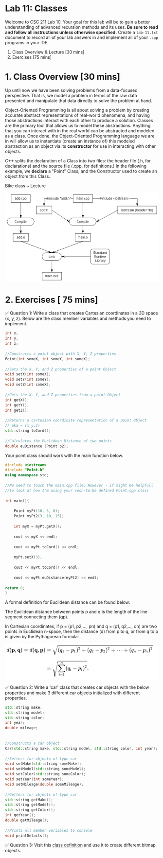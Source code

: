 # Lab 11: Classes

Welcome to CSC 211 Lab 10. Your goal for this lab will be to gain a better understanding of advanced recursion methods and its uses. **Be sure to read and follow all instructions unless otherwise specified.**  Create a `lab-11.txt` document to record all of your lab answers in and implement all of your `.cpp` programs in your IDE.

1. Class Overview & Lecture [30 mins]<br>
2. Exercises [75 mins]<br>

# 1. Class Overview [30 mins]

Up until now we have been solving problems from a data-focused perspective. That is, we model a problem in terms of the raw data presented and manipulate that data directly to solve the problem at hand. 

Object-Oriented Programming is all about solving a problem by creating accurate abstract representations of real-world phenomena, and having those abstractions interact with each other to produce a solution. Classes are the primary tool that allows us to model these abstractions. Anything that you can interact with in the real world can be abstracted and modeled as a class. Once done, the Object-Oriented Programming language we are in will allow us to instantiate (create an instance of) this modeled abstraction as an object via its **constructor** for use in interacting with other objects.

C++ splits the declaration of a Class into two files: the header file (.h, for declarations) and the source file (.cpp, for definitions.) In the following example, we **declare** a "Point" Class, and the Constructor used to create an object from this Class.

Bike class ~ Lecture

<img src="images/comp.png ">

# 2. Exercises [ 75 mins]

:white_check_mark: Question 1: Write a class that creates Cartesian coordinates in a 3D space (x, y, z). Below are the class member variables and methods you need to implement.
```c++
int x;
int y;
int z;

//Constructs a point object with X, Y, Z properties
Point(int someX, int someY, int someX);

//Sets the X, Y, and Z properties of a point Object
void setX(int someX);
void setY(int someY);
void setZ(int someX);

//Gets the X, Y, and Z properties from a point Object
int getX();
int getY();
int getZ();

//Returns a cartesian coordinate representation of a point Object
// aka = (x,y,z)
std::string toCord();

//Calculates the Euclidean Distance of two points
double euDistance (Point p2);

```
Your point class should work with the main function below.

```c++
#include <iostream>
#include "Point.h"
using namespace std;

//No need to touch the main.cpp file. However - if might be helpfull
//to look at how I'm using your soon-to-be defined Point.cpp class

int main(){

    Point myPt(10, 5, 8);
    Point myPt2(3, 10, 15);

    int myX = myPt.getX();

    cout << myX << endl;

    cout << myPt.toCord() << endl;

    myPt.setX(3);

    cout << myPt.toCord() << endl;

    cout << myPt.euDistance(myPt2) << endl;

return 0;
}

```

A formal definition for Euclidean distance can be found below:

The Euclidean distance between points p and q is the length of the <a src="https://en.wikipedia.org/wiki/Line_segment"> line segment </a> connecting them (qp).

In Cartesian coordinates, if p = (p1, p2,..., pn) and q = (p1, q2,..., qn) are two points in Euclidean n-space, then the distance (d) from p to q, or from q to p is given by the Pythagorean formula:

<img src="images/distance.png">

:white_check_mark: Question 2: Write a 'car' class that creates car objects with the below properties and make 3 different car objects initialized with different properties.

```c++
std::string make;
std::string model;
std::string color;
int year;
double mileage;


//Constructs a car object
Car(std::string make, std::string model, std::string color, int year);

//Setters for objects of type car
void setMake(std::string someMake);
void setModel(std::string someModel);
void setColor(std::string someColor);
void setYear(int someYear);
void setMileage(double someMileage);

//Getters for objects of type car
std::string getMake();
std::string getModel();
std::string getColor();
int getYear();
double getMileage();

//Prints all member variables to console
void printDetails();
```

:white_check_mark: Question 3: Visit this [class definition](https://www.partow.net/programming/bitmap/index.html) and use it to create different bitmap objects.
